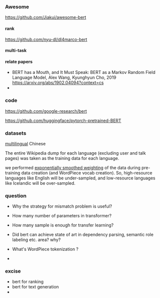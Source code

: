 ### Awesome

https://github.com/Jiakui/awesome-bert

#### rank

https://github.com/nyu-dl/dl4marco-bert

#### multi-task



#### relate papers

+ BERT has a Mouth, and It Must Speak: BERT as a Markov Random Field Language Model, Alex Wang, Kyunghyun Cho, 2019 https://arxiv.org/abs/1902.04094?context=cs
+ 

### code

https://github.com/google-research/bert

https://github.com/huggingface/pytorch-pretrained-BERT

### datasets

[multilingual](https://github.com/google-research/bert/blob/master/multilingual.md) Chinese

The entire Wikipedia dump for each language (excluding user and talk pages) was taken as the training data for each language.

we performed <u>exponentially smoothed weighting</u> of the data during pre-training data creation (and WordPiece vocab creation). So, high-resource languages like English will be under-sampled, and low-resource languages like Icelandic will be over-sampled.



### question

- Why the strategy for mismatch problem is useful?

  

- How many number of parameters in transformer?

  

- How many sample is enough for transfer learning?

  

- Did bert can achieve state of art in dependency parsing, semantic role labeling etc. area? why?

  

- What's WordPiece tokenization ?

- 

### excise

- bert for ranking
- bert for text generation
- 